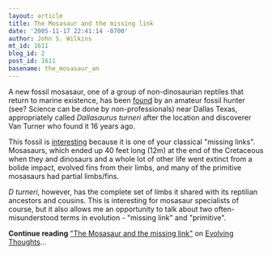 ```yaml
---
layout: article
title: The Mosasaur and the missing link
date: '2005-11-17 22:41:14 -0700'
author: John S. Wilkins
mt_id: 1611
blog_id: 2
post_id: 1611
basename: the_mosasaur_an
---
```

A new fossil mosasaur, one of a group of non-dinosaurian reptiles that return to marine existence, has been [found](http://www.eurekalert.org/pub_releases/2005-11/smu-mfl111605.php) by an amateur fossil hunter (see? Science can be done by non-professionals) near Dallas Texas, appropriately called _Dallasaurus turneri_ after the location and discoverer Van Turner who found it 16 years ago.

This fossil is [interesting](http://www.smu.edu/smunews/dallasaurus/) because it is one of your classical "missing links". Mosasaurs, which ended up 40 feet long (12m) at the end of the Cretaceous when they and dinosaurs and a whole lot of other life went extinct from a bolide impact, evolved fins from their limbs, and many of the primitive mosasaurs had partial limbs/fins.

_D turneri_, however, has the complete set of limbs it shared with its reptilian ancestors and cousins. This is interesting for mosasaur specialists of course, but it also allows me an opportunity to talk about two often-misunderstood terms in evolution - "missing link" and "primitive".

**Continue reading** ["The Mosasaur and the missing link"](http://evolvethought.blogspot.com/2005/11/mosasaur-and-missing-link.html) on [Evolving Thoughts](http://evolvethought.blogspot.com/)...

